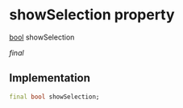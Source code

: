 


# showSelection property






[bool](https://api.flutter.dev/flutter/dart-core/bool-class.html) showSelection
  
_final_






## Implementation

```dart
final bool showSelection;


```







